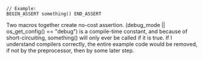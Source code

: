 ```gml
// Example:
BEGIN_ASSERT something() END_ASSERT
```

Two macros together create no-cost assertion. (debug_mode || os_get_config() == "debug") is a compile-time constant, and because of short-circuiting, something() will only ever be called if it is true. If I understand compilers correctly, the entire example code would be removed, if not by the preprocessor, then by some later step.
